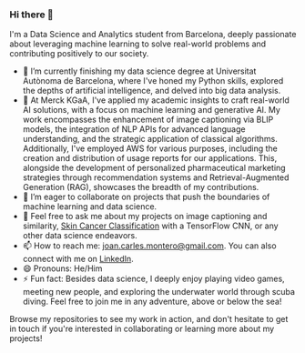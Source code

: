### Hi there 👋

I'm a Data Science and Analytics student from Barcelona, deeply passionate about leveraging machine learning to solve real-world problems and contributing positively to our society.

- 🌱 I’m currently finishing my data science degree at Universitat Autònoma de Barcelona, where I've honed my Python skills, explored the depths of artificial intelligence, and delved into big data analysis.
- 🔭 At Merck KGaA, I've applied my academic insights to craft real-world AI solutions, with a focus on machine learning and generative AI. My work encompasses the enhancement of image captioning via BLIP models, the integration of NLP APIs for advanced language understanding, and the strategic application of classical algorithms. Additionally, I've employed AWS for various purposes, including the creation and distribution of usage reports for our applications. This, alongside the development of personalized pharmaceutical marketing strategies through recommendation systems and Retrieval-Augmented Generation (RAG), showcases the breadth of my contributions.
- 👯 I’m eager to collaborate on projects that push the boundaries of machine learning and data science.
- 💬 Feel free to ask me about my projects on image captioning and similarity, [Skin Cancer Classification](https://github.com/mjoancarles/Skin-Cancer-Classification) with a TensorFlow CNN, or any other data science endeavors.
- 📫 How to reach me: joan.carles.montero@gmail.com. You can also connect with me on [LinkedIn](https://www.linkedin.com/in/joan-carles-montero-jimenez/).
- 😄 Pronouns: He/Him
- ⚡ Fun fact: Besides data science, I deeply enjoy playing video games, meeting new people, and exploring the underwater world through scuba diving. Feel free to join me in any adventure, above or below the sea!

Browse my repositories to see my work in action, and don't hesitate to get in touch if you're interested in collaborating or learning more about my projects!

